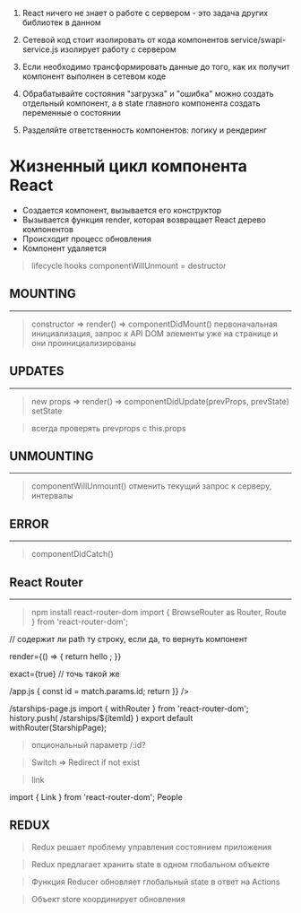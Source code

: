1. React ничего не знает о работе с сервером -
это задача других библиотек
в данном
2. Сетевой код стоит изолировать от кода компонентов
service/swapi-service.js изолирует работу с сервером

3. Если необходимо трансформировать данные до того, как их получит компонент выполнен в сетевом коде
4. Обрабатывайте состояния "загрузка" и "ошибка"
можно создать отдельный компонент, а в state главного компонента
создать переменные о состоянии
5. Разделяйте ответственность компонентов:
логику и рендеринг


# Жизненный цикл компонента React

* Создается компонент, вызывается его конструктор
* Вызывается функция render, которая возвращает React дерево компонентов
* Происходит процесс обновления
* Компонент удаляется


> lifecycle hooks
> componentWillUnmount = destructor

## MOUNTING
-------
> constructor => render() => componentDidMount()
> первоначальная инициализация, запрос к API
> DOM элементы уже на странице и они проинициализированы

## UPDATES
-------
> new props
>    => render() => componentDidUpdate(prevProps, prevState)
> setState

> всегда проверять prevprops с this.props
## UNMOUNTING
-------
> componentWillUnmount()
> отменить текущий запрос к серверу, интервалы

## ERROR
-------
> componentDidCatch()

## React Router
-------
> npm install react-router-dom
> import { BrowseRouter as Router, Route } from 'react-router-dom';



// содержит ли path ту строку, если да, то вернуть компонент

render={() => {
return
hello
;
}}

exact={true} // точь такой же




>

/app.js
{
const id = match.params.id;
return
}} />

/starships-page.js
import { withRouter } from 'react-router-dom';
history.push( /starships/${itemId} )
export default withRouter(StarshipPage);


> опциональный параметр /:id?

> Switch => Redirect if not exist

> link

import { Link } from 'react-router-dom';
People



## REDUX

> Redux решает проблему управления состоянием приложения

> Redux предлагает хранить state в одном глобальном объекте

> Функция Reducer обновляет глобальный state в ответ на Actions

> Объект store координирует обновления